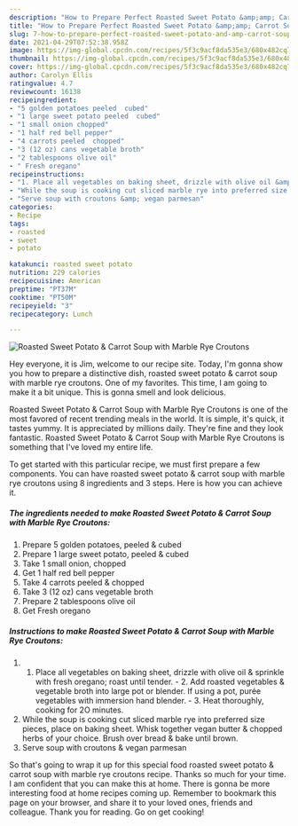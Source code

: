 ```yaml
---
description: "How to Prepare Perfect Roasted Sweet Potato &amp;amp; Carrot Soup with Marble Rye Croutons"
title: "How to Prepare Perfect Roasted Sweet Potato &amp;amp; Carrot Soup with Marble Rye Croutons"
slug: 7-how-to-prepare-perfect-roasted-sweet-potato-and-amp-carrot-soup-with-marble-rye-croutons
date: 2021-04-29T07:52:38.958Z
image: https://img-global.cpcdn.com/recipes/5f3c9acf8da535e3/680x482cq70/roasted-sweet-potato-carrot-soup-with-marble-rye-croutons-recipe-main-photo.jpg
thumbnail: https://img-global.cpcdn.com/recipes/5f3c9acf8da535e3/680x482cq70/roasted-sweet-potato-carrot-soup-with-marble-rye-croutons-recipe-main-photo.jpg
cover: https://img-global.cpcdn.com/recipes/5f3c9acf8da535e3/680x482cq70/roasted-sweet-potato-carrot-soup-with-marble-rye-croutons-recipe-main-photo.jpg
author: Carolyn Ellis
ratingvalue: 4.7
reviewcount: 16138
recipeingredient:
- "5 golden potatoes peeled  cubed"
- "1 large sweet potato peeled  cubed"
- "1 small onion chopped"
- "1 half red bell pepper"
- "4 carrots peeled  chopped"
- "3 (12 oz) cans vegetable broth"
- "2 tablespoons olive oil"
- " Fresh oregano"
recipeinstructions:
- "1. Place all vegetables on baking sheet, drizzle with olive oil &amp; sprinkle with fresh oregano; roast until tender. 2. Add roasted vegetables &amp; vegetable broth into large pot or blender. If using a pot, purée vegetables with immersion hand blender. 3. Heat thoroughly, cooking for 2O minutes."
- "While the soup is cooking cut sliced marble rye into preferred size pieces, place on baking sheet. Whisk together vegan butter &amp; chopped herbs of your choice. Brush over bread &amp; bake until brown."
- "Serve soup with croutons &amp; vegan parmesan"
categories:
- Recipe
tags:
- roasted
- sweet
- potato

katakunci: roasted sweet potato 
nutrition: 229 calories
recipecuisine: American
preptime: "PT37M"
cooktime: "PT50M"
recipeyield: "3"
recipecategory: Lunch

---
```



![Roasted Sweet Potato &amp; Carrot Soup with Marble Rye Croutons](https://img-global.cpcdn.com/recipes/5f3c9acf8da535e3/680x482cq70/roasted-sweet-potato-carrot-soup-with-marble-rye-croutons-recipe-main-photo.jpg)

Hey everyone, it is Jim, welcome to our recipe site. Today, I'm gonna show you how to prepare a distinctive dish, roasted sweet potato &amp; carrot soup with marble rye croutons. One of my favorites. This time, I am going to make it a bit unique. This is gonna smell and look delicious.

Roasted Sweet Potato &amp; Carrot Soup with Marble Rye Croutons is one of the most favored of recent trending meals in the world. It is simple, it's quick, it tastes yummy. It is appreciated by millions daily. They're fine and they look fantastic. Roasted Sweet Potato &amp; Carrot Soup with Marble Rye Croutons is something that I've loved my entire life.




To get started with this particular recipe, we must first prepare a few components. You can have roasted sweet potato &amp; carrot soup with marble rye croutons using 8 ingredients and 3 steps. Here is how you can achieve it.

<!--inarticleads1-->

##### The ingredients needed to make Roasted Sweet Potato &amp; Carrot Soup with Marble Rye Croutons:

1. Prepare 5 golden potatoes, peeled &amp; cubed
1. Prepare 1 large sweet potato, peeled &amp; cubed
1. Take 1 small onion, chopped
1. Get 1 half red bell pepper
1. Take 4 carrots peeled &amp; chopped
1. Take 3 (12 oz) cans vegetable broth
1. Prepare 2 tablespoons olive oil
1. Get  Fresh oregano




<!--inarticleads2-->

##### Instructions to make Roasted Sweet Potato &amp; Carrot Soup with Marble Rye Croutons:

1. 1. Place all vegetables on baking sheet, drizzle with olive oil &amp; sprinkle with fresh oregano; roast until tender. - 2. Add roasted vegetables &amp; vegetable broth into large pot or blender. If using a pot, purée vegetables with immersion hand blender. - 3. Heat thoroughly, cooking for 2O minutes.
1. While the soup is cooking cut sliced marble rye into preferred size pieces, place on baking sheet. Whisk together vegan butter &amp; chopped herbs of your choice. Brush over bread &amp; bake until brown.
1. Serve soup with croutons &amp; vegan parmesan




So that's going to wrap it up for this special food roasted sweet potato &amp; carrot soup with marble rye croutons recipe. Thanks so much for your time. I am confident that you can make this at home. There is gonna be more interesting food at home recipes coming up. Remember to bookmark this page on your browser, and share it to your loved ones, friends and colleague. Thank you for reading. Go on get cooking!
